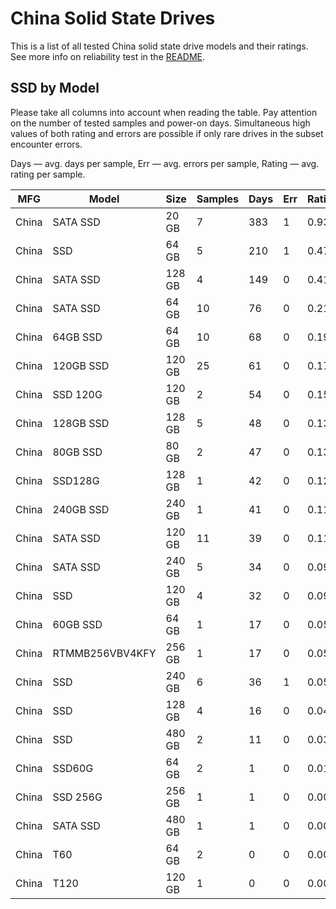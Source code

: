 China Solid State Drives
========================

This is a list of all tested China solid state drive models and their ratings. See
more info on reliability test in the [README](https://github.com/linuxhw/SMART).

SSD by Model
------------

Please take all columns into account when reading the table. Pay attention on the
number of tested samples and power-on days. Simultaneous high values of both rating
and errors are possible if only rare drives in the subset encounter errors.

Days   — avg. days per sample,
Err    — avg. errors per sample,
Rating — avg. rating per sample.

| MFG       | Model              | Size   | Samples | Days  | Err   | Rating |
|-----------|--------------------|--------|---------|-------|-------|--------|
| China     | SATA SSD           | 20 GB  | 7       | 383   | 1     | 0.93   |
| China     | SSD                | 64 GB  | 5       | 210   | 1     | 0.47   |
| China     | SATA SSD           | 128 GB | 4       | 149   | 0     | 0.41   |
| China     | SATA SSD           | 64 GB  | 10      | 76    | 0     | 0.21   |
| China     | 64GB SSD           | 64 GB  | 10      | 68    | 0     | 0.19   |
| China     | 120GB SSD          | 120 GB | 25      | 61    | 0     | 0.17   |
| China     | SSD 120G           | 120 GB | 2       | 54    | 0     | 0.15   |
| China     | 128GB SSD          | 128 GB | 5       | 48    | 0     | 0.13   |
| China     | 80GB SSD           | 80 GB  | 2       | 47    | 0     | 0.13   |
| China     | SSD128G            | 128 GB | 1       | 42    | 0     | 0.12   |
| China     | 240GB SSD          | 240 GB | 1       | 41    | 0     | 0.11   |
| China     | SATA SSD           | 120 GB | 11      | 39    | 0     | 0.11   |
| China     | SATA SSD           | 240 GB | 5       | 34    | 0     | 0.09   |
| China     | SSD                | 120 GB | 4       | 32    | 0     | 0.09   |
| China     | 60GB SSD           | 64 GB  | 1       | 17    | 0     | 0.05   |
| China     | RTMMB256VBV4KFY    | 256 GB | 1       | 17    | 0     | 0.05   |
| China     | SSD                | 240 GB | 6       | 36    | 1     | 0.05   |
| China     | SSD                | 128 GB | 4       | 16    | 0     | 0.04   |
| China     | SSD                | 480 GB | 2       | 11    | 0     | 0.03   |
| China     | SSD60G             | 64 GB  | 2       | 1     | 0     | 0.01   |
| China     | SSD 256G           | 256 GB | 1       | 1     | 0     | 0.00   |
| China     | SATA SSD           | 480 GB | 1       | 1     | 0     | 0.00   |
| China     | T60                | 64 GB  | 2       | 0     | 0     | 0.00   |
| China     | T120               | 120 GB | 1       | 0     | 0     | 0.00   |
